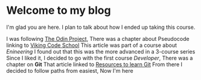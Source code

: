 # Welcome to my blog

I'm glad you are here. I plan to talk about how I ended up taking this course. 

I was following [The Odin Project](theodinproject.com), 
There was a chapter about Pseudocode linking to [Viking Code School](vikingcodeschool.com)
This article was part of a course about _Enineering_
I found out that this was the more advanced in a 3-course series
Since I liked it, I decided to go with the first course _Developer_,
There was a chapter on __Git__
That article linked to [Resources to learn Git](http://try.github.io/)
From there I decided to follow paths from easiest, 
Now I'm here
